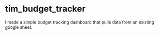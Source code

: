 # tim_budget_tracker

I made a simple budget tracking dashboard that pulls data from an existing google sheet.
